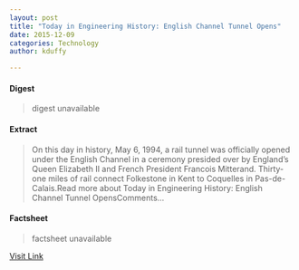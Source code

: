```yaml
---
layout: post
title: "Today in Engineering History: English Channel Tunnel Opens"
date: 2015-12-09
categories: Technology
author: kduffy

---
```



#### Digest
>digest unavailable

#### Extract
>On this day in history, May 6, 1994, a rail tunnel was officially opened under the English Channel in a ceremony presided over by England’s Queen Elizabeth II and French President Francois Mitterand. Thirty-one miles of rail connect Folkestone in Kent to Coquelles in Pas-de-Calais.Read more about Today in Engineering History: English Channel Tunnel OpensComments...

#### Factsheet
>factsheet unavailable

[Visit Link](http://www.pddnet.com/blogs/2015/05/today-engineering-history-english-channel-tunnel-opens)


